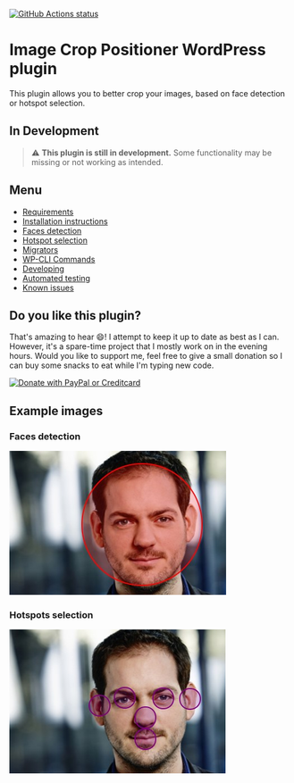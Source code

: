 [![GitHub Actions status](https://github.com/mentosmenno2/image-crop-positioner/workflows/Build%20%26%20test/badge.svg)](https://github.com/mentosmenno2/image-crop-positioner/actions)

# Image Crop Positioner WordPress plugin

This plugin allows you to better crop your images, based on face detection or hotspot selection.

## In Development

> :warning: **This plugin is still in development.** Some functionality may be missing or not working as intended.

## Menu

- [Requirements](./docs/requirements.md)
- [Installation instructions](./docs/installation.md)
- [Faces detection](./docs/faces-detection.md)
- [Hotspot selection](./docs/hotspots-selection.md)
- [Migrators](./docs/migrators.md)
- [WP-CLI Commands](./docs/wp-cli-commands.md)
- [Developing](./docs/developing.md)
- [Automated testing](./docs/automated-testing.md)
- [Known issues](./docs/known-issues.md)

## Do you like this plugin?
That's amazing to hear 😄! I attempt to keep it up to date as best as I can. However, it's a spare-time project that I mostly work on in the evening hours.
Would you like to support me, feel free to give a small donation so I can buy some snacks to eat while I'm typing new code.

[<img src="https://user-images.githubusercontent.com/12169252/162330890-c89b9856-ee0b-4683-9e01-18cdfff295c8.png" alt="Donate with PayPal or Creditcard" title="Donate woth PayPal or Creditcard" width="200"/>](https://www.paypal.com/donate/?hosted_button_id=9NSDQCQYNZUB6)

## Example images

### Faces detection

![Example of faces detection](./docs/assets/face-detection.jpg "Example of face detection")

### Hotspots selection

![Example of hotspots selection](./docs/assets/hotspot-selection.jpg "Example of hotspot selection")
